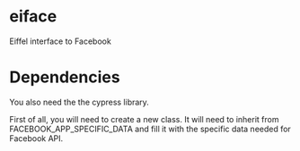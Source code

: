 eiface
======

Eiffel interface to Facebook


Dependencies
============
You also need the the cypress library.

First of all, you will need to create a new class.  It will need to inherit from
FACEBOOK_APP_SPECIFIC_DATA and fill it with the specific data needed for Facebook API.

